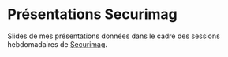 # Présentations Securimag

Slides de mes présentations données dans le cadre des sessions hebdomadaires de [Securimag](https://securimag.org/wp/).
